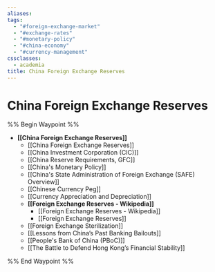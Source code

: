 ```yaml
---
aliases: 
tags:
  - "#foreign-exchange-market"
  - "#exchange-rates"
  - "#monetary-policy"
  - "#china-economy"
  - "#currency-management"
cssclasses:
  - academia
title: China Foreign Exchange Reserves
---
```


# China Foreign Exchange Reserves

%% Begin Waypoint %%
- **[[China Foreign Exchange Reserves]]**
	- [[China Foreign Exchange Reserves]]
	- [[China Investment Corporation (CIC)]]
	- [[China Reserve Requirements, GFC]]
	- [[China's Monetary Policy]]
	- [[China's State Administration of Foreign Exchange (SAFE) Overview]]
	- [[Chinese Currency Peg]]
	- [[Currency Appreciation and Depreciation]]
	- **[[Foreign Exchange Reserves - Wikipedia]]**
		- [[Foreign Exchange Reserves - Wikipedia]]
		- [[Foreign Exchange Reserves]]
	- [[Foreign Exchange Sterilization]]
	- [[Lessons from China’s Past Banking Bailouts]]
	- [[People's Bank of China (PBoC)]]
	- [[The Battle to Defend Hong Kong’s Financial Stability]]

%% End Waypoint %%
